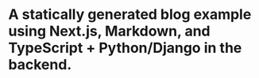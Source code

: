 # A statically generated blog example using Next.js, Markdown, and TypeScript + Python/Django in the backend.
